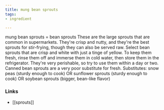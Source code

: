 ```yaml
---
title: mung bean sprouts
tags:
- ingredient

---
```

mung bean sprouts = bean sprouts These are the large sprouts that are common in supermarkets. They're crisp and nutty, and they're the best sprouts for stir-frying, though they can also be served raw. Select bean sprouts that are crisp and white with just a tinge of yellow. To keep them fresh, rinse them off and immerse them in cold water, then store them in the refrigerator. They're very perishable, so try to use them within a day or two. Canned bean sprouts are a very poor substitute for fresh. Substitutes: snow peas (sturdy enough to cook) OR sunflower sprouts (sturdy enough to cook) OR soybean sprouts (bigger, bean-like flavor)

### Links

* [[sprouts]]
